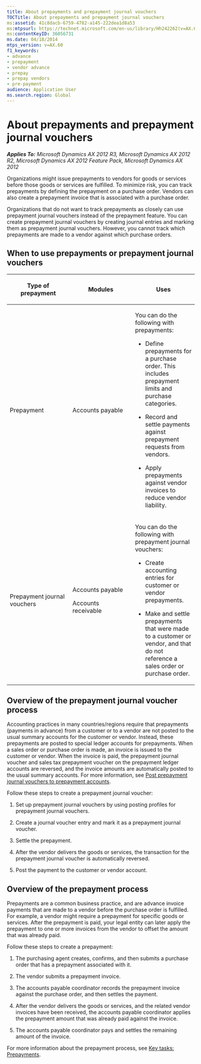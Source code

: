 ```yaml
---
title: About prepayments and prepayment journal vouchers
TOCTitle: About prepayments and prepayment journal vouchers
ms:assetid: 41c8dacb-6759-4782-a145-222dea1d8a53
ms:mtpsurl: https://technet.microsoft.com/en-us/library/Hh242262(v=AX.60)
ms:contentKeyID: 36056731
ms.date: 04/18/2014
mtps_version: v=AX.60
f1_keywords:
- advance
- prepayment
- vendor advance
- prepay
- prepay vendors
- pre-payment
audience: Application User
ms.search.region: Global
---
```


# About prepayments and prepayment journal vouchers 


_**Applies To:** Microsoft Dynamics AX 2012 R3, Microsoft Dynamics AX 2012 R2, Microsoft Dynamics AX 2012 Feature Pack, Microsoft Dynamics AX 2012_

Organizations might issue prepayments to vendors for goods or services before those goods or services are fulfilled. To minimize risk, you can track prepayments by defining the prepayment on a purchase order. Vendors can also create a prepayment invoice that is associated with a purchase order.

Organizations that do not want to track prepayments as closely can use prepayment journal vouchers instead of the prepayment feature. You can create prepayment journal vouchers by creating journal entries and marking them as prepayment journal vouchers. However, you cannot track which prepayments are made to a vendor against which purchase orders.

## When to use prepayments or prepayment journal vouchers

<table>
<colgroup>
<col style="width: 33%" />
<col style="width: 33%" />
<col style="width: 33%" />
</colgroup>
<thead>
<tr class="header">
<th><p>Type of prepayment</p></th>
<th><p>Modules</p></th>
<th><p>Uses</p></th>
</tr>
</thead>
<tbody>
<tr class="odd">
<td><p>Prepayment</p></td>
<td><p>Accounts payable</p></td>
<td><p>You can do the following with prepayments:</p>
<ul>
<li><p>Define prepayments for a purchase order. This includes prepayment limits and purchase categories.</p></li>
<li><p>Record and settle payments against prepayment requests from vendors.</p></li>
<li><p>Apply prepayments against vendor invoices to reduce vendor liability.</p></li>
</ul></td>
</tr>
<tr class="even">
<td><p>Prepayment journal vouchers</p></td>
<td><p>Accounts payable</p>
<p>Accounts receivable</p></td>
<td><p>You can do the following with prepayment journal vouchers:</p>
<ul>
<li><p>Create accounting entries for customer or vendor prepayments.</p></li>
<li><p>Make and settle prepayments that were made to a customer or vendor, and that do not reference a sales order or purchase order.</p></li>
</ul></td>
</tr>
</tbody>
</table>


## Overview of the prepayment journal voucher process

Accounting practices in many countries/regions require that prepayments (payments in advance) from a customer or to a vendor are not posted to the usual summary accounts for the customer or vendor. Instead, these prepayments are posted to special ledger accounts for prepayments. When a sales order or purchase order is made, an invoice is issued to the customer or vendor. When the invoice is paid, the prepayment journal voucher and sales tax prepayment voucher on the prepayment ledger accounts are reversed, and the invoice amounts are automatically posted to the usual summary accounts. For more information, see [Post prepayment journal vouchers to prepayment accounts](post-prepayment-journal-vouchers-to-prepayment-accounts.md).

Follow these steps to create a prepayment journal voucher:

1.  Set up prepayment journal vouchers by using posting profiles for prepayment journal vouchers.

2.  Create a journal voucher entry and mark it as a prepayment journal voucher.

3.  Settle the prepayment.

4.  After the vendor delivers the goods or services, the transaction for the prepayment journal voucher is automatically reversed.

5.  Post the payment to the customer or vendor account.

## Overview of the prepayment process

Prepayments are a common business practice, and are advance invoice payments that are made to a vendor before the purchase order is fulfilled. For example, a vendor might require a prepayment for specific goods or services. After the prepayment is paid, your legal entity can later apply the prepayment to one or more invoices from the vendor to offset the amount that was already paid.

Follow these steps to create a prepayment:

1.  The purchasing agent creates, confirms, and then submits a purchase order that has a prepayment associated with it.

2.  The vendor submits a prepayment invoice.

3.  The accounts payable coordinator records the prepayment invoice against the purchase order, and then settles the payment.

4.  After the vendor delivers the goods or services, and the related vendor invoices have been received, the accounts payable coordinator applies the prepayment amount that was already paid against the invoice.

5.  The accounts payable coordinator pays and settles the remaining amount of the invoice.

For more information about the prepayment process, see [Key tasks: Prepayments](key-tasks-prepayments.md).

  


